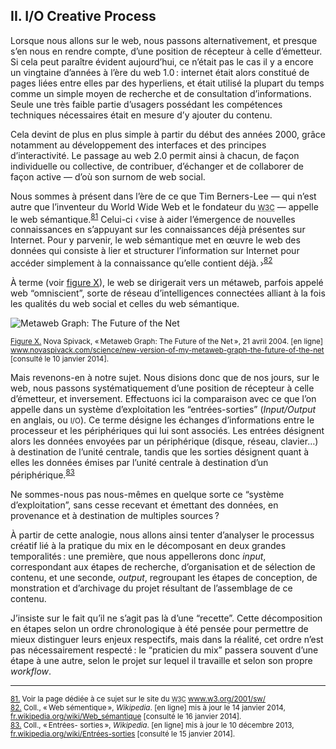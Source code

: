 ## II. I/O Creative Process

Lorsque nous allons sur le web, nous passons alternativement, et presque s’en nous en rendre compte, d’une position de récepteur à celle d’émetteur. Si cela peut paraître évident aujourd’hui, ce n’était pas le cas il y a encore un vingtaine d’années à l’ère du web 1.0&#8239;: internet était alors constitué de pages liées entre elles par des hyperliens, et était utilisé la plupart du temps comme un simple moyen de recherche et de consultation d’informations. Seule une très faible partie d’usagers possédant les compétences techniques nécessaires était en mesure d’y ajouter du contenu.

Cela devint de plus en plus simple à partir du début des années 2000, grâce notamment au développement des interfaces et des principes d’interactivité. Le passage au web 2.0 permit ainsi à chacun, de façon individuelle ou collective, de contribuer, d’échanger et de collaborer de façon active — d’où son surnom de web social.

Nous sommes à présent dans l’ère de ce que Tim Berners-Lee — qui n’est autre que l’inventeur du World Wide Web et le fondateur du <small><abbr title="World Wide Web Consortium">W3C</abbr></small>  — appelle le web sémantique.<sup><a href="#fn81" id="r81">81</a></sup> Celui-ci ‹&#8239;vise à aider l’émergence de nouvelles connaissances en s’appuyant sur les connaissances déjà présentes sur Internet. Pour y parvenir, le web sémantique met en œuvre le web des données qui consiste à lier et structurer l’information sur Internet pour accéder simplement à la connaissance qu’elle contient déjà.&#8239;›<sup><a href="#fn82" id="r82">82</a></sup>

À terme (voir <a href="#figX" id="fX">figure X</a>), le web se dirigerait vers un métaweb, parfois appelé web “omniscient”, sorte de réseau d’intelligences connectées alliant à la fois les qualités du web social et celles du web sémantique.

![Metaweb Graph: The Future of the Net](http://novaspivack.typepad.com/nova_spivacks_weblog/metaweb_graph.GIF)

<small id="figX"><a href="#fX">Figure X.</a> Nova Spivack, «&#8239;Metaweb Graph: The Future of the Net&#8239;», 21 avril 2004. [en ligne] <a href="http://www.novaspivack.com/science/new-version-of-my-metaweb-graph-the-future-of-the-net" target="_blank"> www.novaspivack.com/science/new-version-of-my-metaweb-graph-the-future-of-the-net</a> [consulté le 10 janvier 2014].</small>

Mais revenons-en à notre sujet. Nous disions donc que de nos jours, sur le web, nous passons systématiquement d’une position de récepteur à celle d’émetteur, et inversement. Effectuons ici la comparaison avec ce que l’on appelle dans un système d’exploitation les “entrées-sorties” (*Input/Output* en anglais, ou <small>I/O</small>). Ce terme désigne les échanges d’informations entre le processeur et les périphériques qui lui sont associés. Les entrées désignent alors les données envoyées par un périphérique (disque, réseau, clavier…) à destination de l’unité centrale, tandis que les sorties désignent quant à elles les données émises par l’unité centrale à destination d’un périphérique.<sup><a href="#fn83" id="r83">83</a></sup>

Ne sommes-nous pas nous-mêmes en quelque sorte ce “système d’exploitation”, sans cesse recevant et émettant des données, en provenance et à destination de multiples sources&#8239;?

À partir de cette analogie, nous allons ainsi tenter d’analyser le processus créatif lié à la pratique du mix en le décomposant en deux grandes temporalités&#8239;: une première, que nous appellerons donc *input*, correspondant aux étapes de recherche, d’organisation et de sélection de contenu, et
une seconde, *output*, regroupant les étapes de conception, de monstration et d’archivage du projet résultant de l’assemblage de ce contenu.

J’insiste sur le fait qu’il ne s’agit pas là d’une “recette”. Cette décomposition en étapes selon un ordre chronologique à été pensée pour permettre de mieux distinguer leurs enjeux respectifs, mais dans la réalité, cet ordre n’est pas nécessairement respecté&#8239;: le “praticien du mix” passera souvent d’une étape à une autre, selon le projet sur lequel il travaille et selon son propre *workflow*.


---

<small id="fn81"><a href="#r81">81.</a> Voir la page dédiée à ce sujet sur le site du <small><abbr title="World Wide Web Consortium">W3C</abbr></small> <a href="http://www.w3.org/2001/sw/" target="_blank">www.w3.org/2001/sw/</a></small><br>
<small id="fn82"><a href="#r82">82.</a> Coll., «&#8239;Web sémentique&#8239;», <cite>Wikipedia</cite>. [en ligne] mis à jour le 14 janvier 2014, <a href="https://fr.wikipedia.org/wiki/Web_s%C3%A9mantique" target="_blank">fr.wikipedia.org/wiki/Web_sémantique</a> [consulté le 16 janvier 2014]. </small><br>
<small id="fn83"><a href="#r83">83.</a> Coll., «&#8239;Entrées- sorties&#8239;», <cite>Wikipedia</cite>. [en ligne] mis à jour le 10 décembre 2013, <a href="https://fr.wikipedia.org/wiki/Entr%C3%A9es-sorties" target="_blank">fr.wikipedia.org/wiki/Entrées-sorties</a> [consulté le 15 janvier 2014]. </small>

